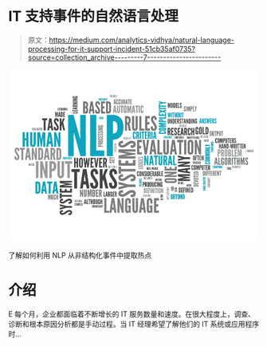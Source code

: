 # IT 支持事件的自然语言处理

> 原文：<https://medium.com/analytics-vidhya/natural-language-processing-for-it-support-incident-51cb35af0735?source=collection_archive---------7----------------------->

![](img/be9283e9f626cb809a96d1b4827d72d4.png)

了解如何利用 NLP 从非结构化事件中提取热点

# 介绍

E 每个月，企业都面临着不断增长的 IT 服务数量和速度。在很大程度上，调查、诊断和根本原因分析都是手动过程。当 IT 经理希望了解他们的 IT 系统或应用程序时…